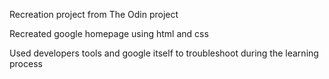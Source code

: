 Recreation project from The Odin project

Recreated google homepage using html and css

Used developers tools and google itself to troubleshoot during the learning process
